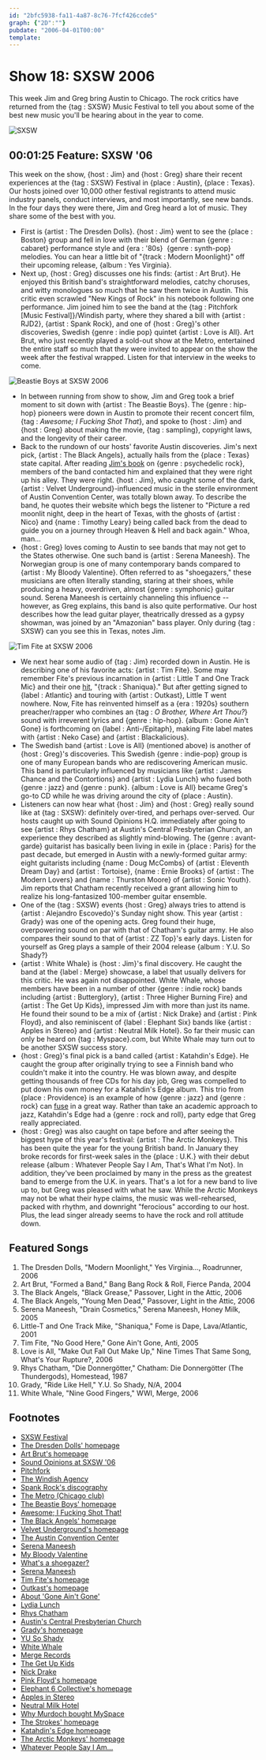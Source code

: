```yaml
---
id: "2bfc5938-fa11-4a87-8c76-7fcf426ccde5"
graph: {"2D":""}
pubdate: "2006-04-01T00:00"
template: 
---
```






# Show 18: SXSW 2006

This week Jim and Greg bring Austin to Chicago. The rock critics have returned from the {tag : SXSW} Music Festival to tell you about some of the best new music you'll be hearing about in the year to come.

![SXSW](https://static.soundopinions.org/images/2006/sxsw06.jpg)



## 00:01:25 Feature: SXSW '06

This week on the show, {host : Jim} and {host : Greg} share their recent experiences at the {tag : SXSW} Festival in {place : Austin}, {place : Texas}. Our hosts joined over 10,000 other festival registrants to attend music industry panels, conduct interviews, and most importantly, see new bands. In the four days they were there, Jim and Greg heard a lot of music. They share some of the best with you.

- First is {artist : The Dresden Dolls}. {host : Jim} went to see the {place : Boston} group and fell in love with their blend of German {genre : cabaret} performance style and {era : '80s}  {genre : synth-pop} melodies. You can hear a little bit of "{track : Modern Moonlight}" off their upcoming release, {album : Yes Virginia}.
- Next up, {host : Greg} discusses one his finds: {artist : Art Brut}. He enjoyed this British band's straightforward melodies, catchy choruses, and witty monologues so much that he saw them twice in Austin. This critic even scrawled "New Kings of Rock" in his notebook following one performance. Jim joined him to see the band at the {tag : Pitchfork [Music Festival]}/Windish party, where they shared a bill with {artist : RJD2}, {artist : Spank Rock}, and one of {host : Greg}'s other discoveries, Swedish {genre : indie pop} quintet {artist : Love is All}. Art Brut, who just recently played a sold-out show at the Metro, entertained the entire staff so much that they were invited to appear on the show the week after the festival wrapped. Listen for that interview in the weeks to come.

![Beastie Boys at SXSW 2006](https://static.soundopinions.org/assets/18/2D0.jpg)

- In between running from show to show, Jim and Greg took a brief moment to sit down with {artist : The Beastie Boys}. The {genre : hip-hop} pioneers were down in Austin to promote their recent concert film, {tag : *Awesome; I Fucking Shot That*}, and spoke to {host : Jim} and {host : Greg} about making the movie, {tag : sampling}, copyright laws, and the longevity of their career.
- Back to the rundown of our hosts' favorite Austin discoveries. Jim's next pick, {artist : The Black Angels}, actually hails from the {place : Texas} state capital. After reading [Jim's book](http://www.jimdero.com/TurnOn/TurnOnOpen.htm) on {genre : psychedelic rock}, members of the band contacted him and explained that they were right up his alley. They were right. {host : Jim}, who caught some of the dark, {artist : Velvet Underground}-influenced music in the sterile environment of Austin Convention Center, was totally blown away. To describe the band, he quotes their website which begs the listener to "Picture a red moonlit night, deep in the heart of Texas, with the ghosts of {artist : Nico} and {name : Timothy Leary} being called back from the dead to guide you on a journey through Heaven & Hell and back again." Whoa, man...
- {host : Greg} loves coming to Austin to see bands that may not get to the States otherwise. One such band is {artist : Serena Maneesh}. The Norwegian group is one of many contemporary bands compared to {artist : My Bloody Valentine}. Often referred to as "shoegazers," these musicians are often literally standing, staring at their shoes, while producing a heavy, overdriven, almost {genre : symphonic} guitar sound. Serena Maneesh is certainly channeling this influence -- however, as Greg explains, this band is also quite performative. Our host describes how the lead guitar player, theatrically dressed as a gypsy showman, was joined by an "Amazonian" bass player. Only during {tag : SXSW} can you see this in Texas, notes Jim.

![Tim Fite at SXSW 2006](https://static.soundopinions.org/assets/18/2D1.jpg)

- We next hear some audio of {tag : Jim} recorded down in Austin. He is describing one of his favorite acts: {artist : Tim Fite}. Some may remember Fite's previous incarnation in {artist : Little T and One Track Mic} and their one [hit](https://www.youtube.com/watch?v=gtcb4E0Ado0&feature=kp), "{track : Shaniqua}." But after getting signed to {label : Atlantic} and touring with {artist : Outkast}, Little T went nowhere. Now, Fite has reinvented himself as a {era : 1920s} southern preacher/rapper who combines an {tag : *O Brother, Where Art Thou?*} sound with irreverent lyrics and {genre : hip-hop}. {album : Gone Ain't Gone} is forthcoming on {label : Anti-/Epitaph}, making Fite label mates with {artist : Neko Case} and {artist : Blackalicious}.
- The Swedish band {artist : Love is All} (mentioned above) is another of {host : Greg}'s discoveries. This Swedish {genre : indie-pop} group is one of many European bands who are rediscovering American music. This band is particularly influenced by musicians like {artist : James Chance and the Contortions} and {artist : Lydia Lunch} who fused both {genre : jazz} and {genre : punk}. {album : Love is All} became Greg's go-to CD while he was driving around the city of {place : Austin}.
- Listeners can now hear what {host : Jim} and {host : Greg} really sound like at {tag : SXSW}: definitely over-tired, and perhaps over-served. Our hosts caught up with Sound Opinions H.Q. immediately after going to see {artist : Rhys Chatham} at Austin's Central Presbyterian Church, an experience they described as slightly mind-blowing. The {genre : avant-garde} guitarist has basically been living in exile in {place : Paris} for the past decade, but emerged in Austin with a newly-formed guitar army: eight guitarists including {name : Doug McCombs} of {artist : Eleventh Dream Day} and {artist : Tortoise}, {name : Ernie Brooks} of {artist : The Modern Lovers} and {name : Thurston Moore} of {artist : Sonic Youth}. Jim reports that Chatham recently received a grant allowing him to realize his long-fantasized 100-member guitar ensemble.
- One of the {tag : SXSW} events {host : Greg} always tries to attend is {artist : Alejandro Escovedo}'s Sunday night show. This year {artist : Grady} was one of the opening acts. Greg found their huge, overpowering sound on par with that of Chatham's guitar army. He also compares their sound to that of {artist : ZZ Top}'s early days. Listen for yourself as Greg plays a sample of their 2004 release {album : Y.U. So Shady?}
- {artist : White Whale} is {host : Jim}'s final discovery. He caught the band at the {label : Merge} showcase, a label that usually delivers for this critic. He was again not disappointed. White Whale, whose members have been in a number of other {genre : indie rock} bands including {artist : Butterglory}, {artist : Three Higher Burning Fire} and {artist : The Get Up Kids}, impressed Jim with more than just its name. He found their sound to be a mix of {artist : Nick Drake} and {artist : Pink Floyd}, and also reminiscent of {label : Elephant Six} bands like {artist : Apples in Stereo} and {artist : Neutral Milk Hotel}. So far their music can only be heard on {tag : Myspace}.com, but White Whale may turn out to be another SXSW success story.
- {host : Greg}'s final pick is a band called {artist : Katahdin's Edge}. He caught the group after originally trying to see a Finnish band who couldn't make it into the country. He was blown away, and despite getting thousands of free CDs for his day job, Greg was compelled to put down his own money for a Katahdin's Edge album. This trio from {place : Providence} is an example of how {genre : jazz} and {genre : rock} can [fuse](http://www.mmw.net/) in a great way. Rather than take an academic approach to jazz, Katahdin's Edge had a {genre : rock and roll}, party edge that Greg really appreciated.
- {host : Greg} was also caught on tape before and after seeing the biggest hype of this year's festival: {artist : The Arctic Monkeys}. This has been quite the year for the young British band. In January they broke records for first-week sales in the {place : U.K.} with their debut release {album : Whatever People Say I Am, That's What I'm Not}. In addition, they've been proclaimed by many in the press as the greatest band to emerge from the U.K. in years. That's a lot for a new band to live up to, but Greg was pleased with what he saw. While the Arctic Monkeys may not be what their hype claims, the music was well-rehearsed, packed with rhythm, and downright "ferocious" according to our host. Plus, the lead singer already seems to have the rock and roll attitude down.



## Featured Songs

1. The Dresden Dolls, "Modern Moonlight," Yes Virginia..., Roadrunner, 2006
2. Art Brut, "Formed a Band," Bang Bang Rock & Roll, Fierce Panda, 2004
3. The Black Angels, "Black Grease," Passover, Light in the Attic, 2006
4. The Black Angels, "Young Men Dead," Passover, Light in the Attic, 2006
5. Serena Maneesh, "Drain Cosmetics," Serena Maneesh, Honey Milk, 2005
6. Little-T and One Track Mike, "Shaniqua," Fome is Dape, Lava/Atlantic, 2001
7. Tim Fite, "No Good Here," Gone Ain't Gone, Anti, 2005
8. Love is All, "Make Out Fall Out Make Up," Nine Times That Same Song, What's Your Rupture?, 2006
9. Rhys Chatham, "Die Donnergötter," Chatham: Die Donnergötter (The Thundergods), Homestead, 1987
10. Grady, "Ride Like Hell," Y.U. So Shady, N/A, 2004
11. White Whale, "Nine Good Fingers," WWI, Merge, 2006



## Footnotes

- [SXSW Festival](http://www.sxsw.com/)
- [The Dresden Dolls' homepage](http://www.dresdendolls.com/)
- [Art Brut's homepage](http://www.artbrut.org.uk/)
- [Sound Opinions at SXSW '06](http://cpratsxsw.blogspot.com/)
- [Pitchfork](http://www.pitchforkmedia.com/)
- [The Windish Agency](http://www.windishagency.com/)
- [Spank Rock's discography](http://boomkat.com/search?fields=artist&q=SPANK+ROCK)
- [The Metro (Chicago club)](http://www.metrochicago.com/shows/)
- [The Beastie Boys' homepage](http://www.beastieboys.com/)
- [Awesome; I Fucking Shot That!](http://www.metacritic.com/film/titles/awesome?q=awesome)
- [The Black Angels' homepage](http://www.theblackangels.com/)
- [Velvet Underground's homepage](http://www.velvetunderground.com/)
- [The Austin Convention Center](http://www.austinconventioncenter.com/)
- [Serena Maneesh](http://www.allmusic.com/cg/amg.dll?p=amg&token=ADFEAEE47C19DC4FA87520D69D3D4DC7FA7FFB07D063FD831F29461BDFBA3C54DD5F26B904A595CEAEF872AB7BAFFF28E85B0DD9CFE95CFDDA765D40&sql=11:78j20r8aq489)
- [My Bloody Valentine](http://www.allmusic.com/cg/amg.dll?opt1=1&P=amg&sql=my+bloody+valentine)
- [What's a shoegazer?](http://en.wikipedia.org/wiki/Shoegazer)
- [Serena Maneesh](http://www.serena-maneesh.com/)
- [Tim Fite's homepage](http://www.timfite.com/)
- [Outkast's homepage](http://www.outkast.com/)
- [About 'Gone Ain't Gone'](http://www.epitaph.com/artists/artist/202)
- [Lydia Lunch](http://www.allmusic.com/cg/amg.dll?p=amg&sql=11:kxkqikc6bb39)
- [Rhys Chatham](http://www.allmusic.com/cg/amg.dll?p=amg&token=ADFEAEE47C19DC4FA87520D69D3D4DC7FA7FFB07D063FD831F29461BDFBA3C54DD5F26B904A595CEAEF872AB7BAFFF28E85B0DD9CFEA5CF8D8765D40&sql=11:rxkxikv6bbc9)
- [Austin's Central Presbyterian Church](http://www.cpcaustin.org/)
- [Grady's homepage](http://shadygrady.net/news.htm/)
- [YU So Shady](http://www.allmusic.com/cg/amg.dll?p=amg&token=ADFEAEE47C19DC4FA87520D69D3D4DC7FA7FFB07D063FD831F29461BDFBA3C54DD5F26B904A595C9AEFE6AB679AFF962A55B05D6CFE456F5CC1740&sql=10:g5j20rjaq48v)
- [White Whale](http://www.myspace.com/whitewhalemusic)
- [Merge Records](http://www.mergerecords.com/)
- [The Get Up Kids](http://www.thegetupkids.com/)
- [Nick Drake](http://www.allmusic.com/cg/amg.dll?P=amg&sql=nick+drake&x=0&y=0&opt1=1&sourceid=mozilla-search)
- [Pink Floyd's homepage](http://www.pinkfloyd.com/)
- [Elephant 6 Collective's homepage](http://www.elephant6.com/)
- [Apples in Stereo](http://www.allmusic.com/cg/amg.dll?P=amg&sql=apples+in+stereo&x=0&y=0&opt1=1&sourceid=mozilla-search)
- [Neutral Milk Hotel](http://www.allmusic.com/cg/amg.dll?P=amg&sql=neutral+milk+hotel&x=0&y=0&opt1=1&sourceid=mozilla-search)
- [Why Murdoch bought MySpace](http://blogs.guardian.co.uk/technology/archives/2006/04/04/can_murdoch_make_money_from_myspace.html)
- [The Strokes' homepage](http://www.thestrokes.com/)
- [Katahdin's Edge homepage](http://www.katahdinsedge.com/)
- [The Arctic Monkeys' homepage](http://www.arcticmonkeys.com/)
- [Whatever People Say I Am...](http://www.metacritic.com/music/artists/arcticmonkeys/whateverpeoplesayiamthatswhatimnot)